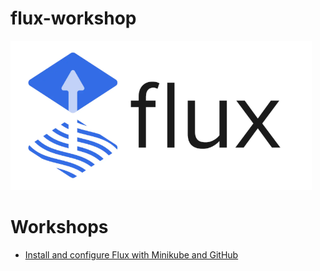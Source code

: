 # flux-workshop

![](./img/flux.png)

# Workshops
- [Install and configure Flux with Minikube and GitHub](./workshop-01/)
